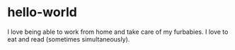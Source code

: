 # hello-world
I love being able to work from home and take care of my furbabies.
I love to eat and read (sometimes simultaneously).

